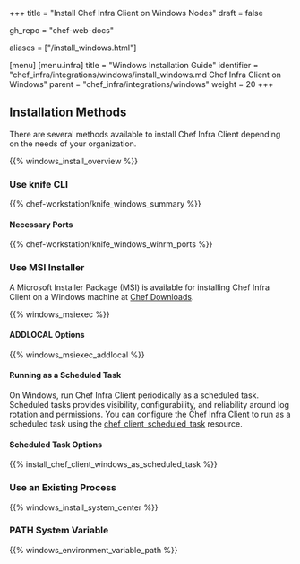 +++
title = "Install Chef Infra Client on Windows Nodes"
draft = false

gh_repo = "chef-web-docs"

aliases = ["/install_windows.html"]

[menu]
  [menu.infra]
    title = "Windows Installation Guide"
    identifier = "chef_infra/integrations/windows/install_windows.md Chef Infra Client on Windows"
    parent = "chef_infra/integrations/windows"
    weight = 20
+++

## Installation Methods

There are several methods available to install Chef Infra Client depending on the needs of your organization.

{{% windows_install_overview %}}

### Use knife CLI

{{% chef-workstation/knife_windows_summary %}}

#### Necessary Ports

{{% chef-workstation/knife_windows_winrm_ports %}}

### Use MSI Installer

A Microsoft Installer Package (MSI) is available for installing Chef Infra Client on a Windows machine at [Chef Downloads](https://www.chef.io/downloads/tools/infra-client?os=windows).

{{% windows_msiexec %}}

#### ADDLOCAL Options

{{% windows_msiexec_addlocal %}}

#### Running as a Scheduled Task

On Windows, run Chef Infra Client periodically as a scheduled task. Scheduled tasks provides visibility, configurability, and reliability around log rotation and permissions. You can configure the Chef Infra Client to run as a scheduled task using the [chef_client_scheduled_task](/resources/chef_client_scheduled_task/) resource.

#### Scheduled Task Options

{{% install_chef_client_windows_as_scheduled_task %}}

### Use an Existing Process

{{% windows_install_system_center %}}

### PATH System Variable

{{% windows_environment_variable_path %}}
